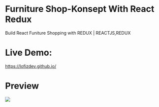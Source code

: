 # Furniture Shop-Konsept With React Redux

Build React Funiture Shopping with REDUX | REACTJS,REDUX
# Live Demo:
https://lofizdev.github.io/

# Preview
![](https://f41-zpg.zdn.vn/1127515075253129770/a3538b5446fcb2a2ebed.jpg)
